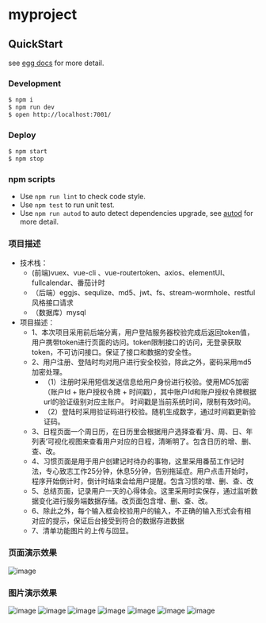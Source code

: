 # myproject



## QuickStart

<!-- add docs here for user -->

see [egg docs][egg] for more detail.

### Development

```bash
$ npm i
$ npm run dev
$ open http://localhost:7001/
```

### Deploy

```bash
$ npm start
$ npm stop
```

### npm scripts

- Use `npm run lint` to check code style.
- Use `npm test` to run unit test.
- Use `npm run autod` to auto detect dependencies upgrade, see [autod](https://www.npmjs.com/package/autod) for more detail.


[egg]: https://eggjs.org
### 项目描述
- 技术栈：
    - (前端)vuex、vue-cli 、vue-routertoken、axios、elementUI、fullcalendar、番茄计时
    - （后端）eggjs、sequlize、md5、jwt、fs、stream-wormhole、restful风格接口请求
    - （数据库）mysql
- 项目描述：
    - 1、本次项目采用前后端分离，用户登陆服务器校验完成后返回token值，用户携带token进行页面的访问。token限制接口的访问，无登录获取token，不可访问接口。保证了接口和数据的安全性。
    - 2、用户注册、登陆时均对用户进行安全校验，除此之外，密码采用md5加密处理。
        - （1）注册时采用短信发送信息给用户身份进行校验。使用MD5加密（账户Id + 账户授权令牌 + 时间戳），其中账户Id和账户授权令牌根据url的验证级别对应主账户。 时间戳是当前系统时间，限制有效时间。
        - （2）登陆时采用验证码进行校验。随机生成数字，通过时间戳更新验证码。
    - 3、日程页面一个周日历，在日历里会根据用户选择查看‘月、周、日、年列表’可视化视图来查看用户对应的日程，清晰明了。包含日历的增、删、查、改。
    - 4、习惯页面是用于用户创建记时待办的事物，这里采用番茄工作记时法，专心致志工作25分钟，休息5分钟，告别拖延症。用户点击开始时，程序开始倒计时，倒计时结束会给用户提醒。包含习惯的增、删、查、改
    - 5、总结页面，记录用户一天的心得体会。这里采用时实保存，通过监听数据变化进行服务端数据存储。改页面包含增、删、查、改。
    - 6、除此之外，每个输入框会校验用户的输入，不正确的输入形式会有相对应的提示，保证后台接受到符合的数据存进数据
    - 7、清单功能图片的上传与回显。

### 页面演示效果
![image](https://github.com/QGX1/timeManage/blob/dev/vue/vue_myproject/src/assets/gifhome.gif)
### 图片演示效果
![image](https://github.com/QGX1/timeManage/blob/dev/vue/vue_myproject/src/assets/最终效果/p1.jpg)
![image](https://github.com/QGX1/timeManage/blob/dev/vue/vue_myproject/src/assets/最终效果/p2.jpg)
![image](https://github.com/QGX1/timeManage/blob/dev/vue/vue_myproject/src/assets/最终效果/p3.jpg)
![image](https://github.com/QGX1/timeManage/blob/dev/vue/vue_myproject/src/assets/最终效果/p4.jpg)
![image](https://github.com/QGX1/timeManage/blob/dev/vue/vue_myproject/src/assets/最终效果/p5.jpg)
![image](https://github.com/QGX1/timeManage/blob/dev/vue/vue_myproject/src/assets/最终效果/p6.png)
![image](https://github.com/QGX1/timeManage/blob/dev/vue/vue_myproject/src/assets/最终效果/p7.jpg)
